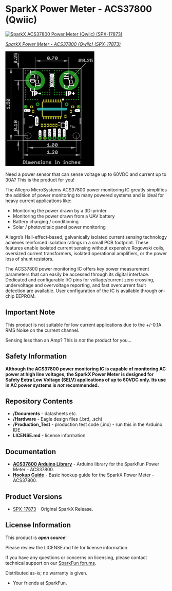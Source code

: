 SparkX Power Meter - ACS37800 (Qwiic)
===================================================

[![SparkX ACS37800 Power Meter (Qwiic) (SPX-17873)](https://cdn.sparkfun.com//assets/parts/1/7/0/6/9/17873-SparkX_Power_Meter_-_ACS37800__Qwiic_-01.jpg)](https://www.sparkfun.com/products/17873)

[*SparkX Power Meter - ACS37800 (Qwiic) (SPX-17873)*](https://www.sparkfun.com/products/17873)

![SparkX Power Meter - ACS37800](./img/Dimensions.png)

Need a power sensor that can sense voltage up to 60VDC and current up to 30A? This is the product for you!

The Allegro MicroSystems ACS37800 power monitoring IC greatly simplifies the addition of power monitoring to many powered systems and is ideal for
heavy current applications like:
- Monitoring the power drawn by a 3D-printer
- Monitoring the power drawn from a UAV battery
- Battery charging / conditioning
- Solar / photovoltaic panel power monitoring

Allegro’s Hall-effect-based, galvanically isolated current sensing technology achieves reinforced isolation ratings in a small PCB footprint.
These features enable isolated current sensing without expensive Rogowski coils, oversized current transformers, isolated operational amplifiers,
or the power loss of shunt resistors.

The ACS37800 power monitoring IC offers key power measurement parameters that can easily be accessed through its digital interface. Dedicated and
configurable I/O pins for voltage/current zero crossing, undervoltage and overvoltage reporting, and fast overcurrent fault detection are available.
User configuration of the IC is available through on-chip EEPROM.

Important Note
-------------------
This product is not suitable for low current applications due to the +/-0.1A RMS Noise on the current channel.

Sensing less than an Amp? This is _not_ the product for you...

Safety Information
-------------------
**Although the ACS37800 power monitoring IC is capable of monitoring AC power at high line voltages, the SparkX Power Meter is designed for
Safety Extra Low Voltage (SELV) applications of up to 60VDC only. Its use in AC power systems is _not_ recommended.**

Repository Contents
-------------------
* **/Documents** - datasheets etc.
* **/Hardware** - Eagle design files (.brd, .sch)
* **/Production_Test** - production test code (.ino) - run this in the Arduino IDE
* **LICENSE.md** - license information

Documentation
--------------
* **[ACS37800 Arduino Library](https://github.com/sparkfun/SparkFun_ACS37800_Power_Monitor_Arduino_Library)** - Arduino library for the SparkFun Power Meter - ACS37800.
* **[Hookup Guide]()** - Basic hookup guide for the SparkX Power Meter - ACS37800.

Product Versions
----------------
* [SPX-17873](https://www.sparkfun.com/products/17873) - Original SparkX Release.

License Information
-------------------

This product is _**open source**_!

Please review the LICENSE.md file for license information.

If you have any questions or concerns on licensing, please contact technical support on our [SparkFun forums](https://forum.sparkfun.com/viewforum.php?f=123).

Distributed as-is; no warranty is given.

- Your friends at SparkFun.
